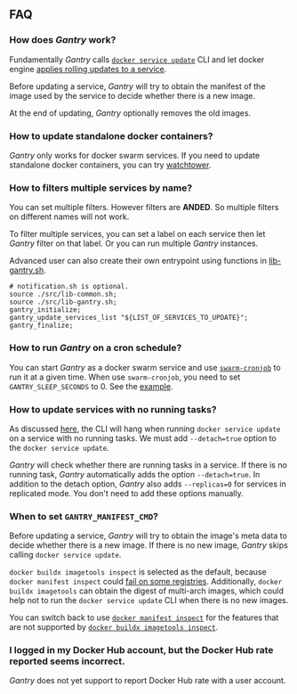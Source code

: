 ## FAQ

### How does *Gantry* work?

Fundamentally *Gantry* calls [`docker service update`](https://docs.docker.com/engine/reference/commandline/service_update/) CLI and let docker engine [applies rolling updates to a service](https://docs.docker.com/engine/swarm/swarm-tutorial/rolling-update/).

Before updating a service, *Gantry* will try to obtain the manifest of the image used by the service to decide whether there is a new image.

At the end of updating, *Gantry* optionally removes the old images.

### How to update standalone docker containers?

*Gantry* only works for docker swarm services. If you need to update standalone docker containers, you can try [watchtower](https://github.com/containrrr/watchtower).

### How to filters multiple services by name?

You can set multiple filters. However filters are **ANDED**. So multiple filters on different names will not work.

To filter multiple services, you can set a label on each service then let *Gantry* filter on that label. Or you can run multiple *Gantry* instances.

Advanced user can also create their own entrypoint using functions in [lib-gantry.sh](../src/lib-gantry.sh).
```
# notification.sh is optional.
source ./src/lib-common.sh;
source ./src/lib-gantry.sh;
gantry_initialize;
gantry_update_services_list "${LIST_OF_SERVICES_TO_UPDATE}";
gantry_finalize;
```

### How to run *Gantry* on a cron schedule?

You can start *Gantry* as a docker swarm service and use [`swarm-cronjob`](https://github.com/crazy-max/swarm-cronjob) to run it at a given time. When use `swarm-cronjob`, you need to set `GANTRY_SLEEP_SECONDS` to 0. See the [example](examples/docker-compose.yml).

### How to update services with no running tasks?

As discussed [here](https://github.com/docker/cli/issues/627), the CLI will hang when running `docker service update` on a service with no running tasks. We must add `--detach=true` option to the `docker service update`.

*Gantry* will check whether there are running tasks in a service. If there is no running task, *Gantry* automatically adds the option `--detach=true`. In addition to the detach option, *Gantry* also adds `--replicas=0` for services in replicated mode. You don't need to add these options manually.

### When to set `GANTRY_MANIFEST_CMD`?

Before updating a service, *Gantry* will try to obtain the image's meta data to decide whether there is a new image. If there is no new image, *Gantry* skips calling `docker service update`.

`docker buildx imagetools inspect` is selected as the default, because `docker manifest inspect` could [fail on some registries](https://github.com/orgs/community/discussions/45779). Additionally, `docker buildx imagetools` can obtain the digest of multi-arch images, which could help not to run the `docker service update` CLI when there is no new images.

You can switch back to use [`docker manifest inspect`](https://docs.docker.com/engine/reference/commandline/manifest_inspect/) for the features that are not supported by [`docker buildx imagetools inspect`](https://docs.docker.com/engine/reference/commandline/buildx_imagetools_inspect/).

### I logged in my Docker Hub account, but the Docker Hub rate reported seems incorrect.

*Gantry* does not yet support to report Docker Hub rate with a user account.
